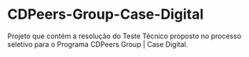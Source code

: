 # CDPeers-Group-Case-Digital
Projeto que contém a resolução do Teste Técnico proposto no processo seletivo para o Programa CDPeers Group | Case Digital.
